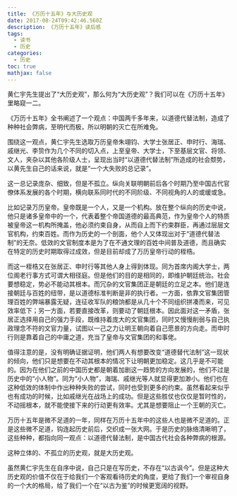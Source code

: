 ```yaml
---
title: 《万历十五年》与大历史观
date: 2017-08-24T09:42:46.560Z
description: 《万历十五年》读后感
tags:
  - 读书
  - 历史
categories:
  - 历史
toc: true
mathjax: false
---
```

黄仁宇先生提出了“大历史观”，那么何为“大历史观”？我们可以在《万历十五年》里略窥一二。



《万历十五年》全书阐述了一个观点：中国两千多年来，以道德代替法制，造成了种种社会弊病，至明代而极，所以明朝的灭亡在所难免。

围绕这一观点，黄仁宇先生选取万历皇帝朱翊钧、大学士张居正、申时行、海瑞、戚继光、李贽作为几个不同的切入点，上至皇帝、大学士，下至基层文官、将领、文人，夹杂以其他各阶级人士，呈现出当时“以道德代替法制”所造成的社会颓势，以黄先生自己的话来说，就是“一个大失败的总记录”。



这一总记录庞杂、细致，但是不孤立。纵向关联明朝前后各个时期乃至中国古代官僚体系发展的各个时期，横向联系同时代的不同阶级、不同视角的人的或缓或急。



比如记录万历皇帝。皇帝既是一个人，又是一个机构。放在整个纵向的历史中说，他只是诸多皇帝中的一个，代表着整个帝国道德的最高典范，作为皇帝个人的特质被皇帝这一机构所掩盖，他必须约束自身，从而自上而下约束群臣，再通过层层文官机构，约束百姓。而作为历史的一个剖面，他个人又体现出对于“道德代替法制”的无奈。低效的文官制度本是为了在不通文理的百姓中间普及道德，而且确实在特定的历史时期取得过成效，但是目前却成了万历皇帝行动的桎梏。



而这一桎梏又在张居正、申时行等其他人身上得到体现。同为首席内阁大学士，两位阁老行事方式可谓大相径庭。但是他们的目的是相同的，即维护朝廷统治。社会要想稳定，势必不能动其根本。而冗杂的文官集团正是朝廷的立足之本。他们是连接朝廷与百姓的纽带，是以道德标准判断是非的执行者。一方面，依靠文官集团管理百姓的弊端暴露无疑，连征收军队的粮饷都是从几十个不同组织拼凑而来，可见效率低下；另一方面，若要直接改革，则要动了朝廷根本。因此面对这一矛盾，张居正选择用自己的强力手段，既维持着庞大的文官集团，同时又慢慢削弱与自己执政理念不符的文官力量，试图以一己之力让明王朝向着自己愿景的方向走。而申时行则是靠着自己的中庸之道，充当了皇帝与文官集团的和事佬。



值得注意的是，没有明确证据证明，他们两人有想要改变“道德替代法制”这一现状的倾向，他们只是想要在不动其根本的情况下让明朝更加稳定。这几乎是不可能的。因为在他们之前的中国历史都是朝着加剧这一趋势的方向发展的，他们不过是历史中的“小人物”。同为“小人物”，海瑞、戚继光等人就显得更加渺小。他们也在这种低效的体制中作出种种失败的尝试，同时也受到更多的约束。虽然看起来似乎也有成功的时候，比如戚继光在战场上的成功。但是这些胜仗也仅仅是暂时性的，不动摇根本，就不能使接下来的行动更有效率。尤其是想要阻止一个王朝的灭亡。



万历十五年是微不足道的一年，同样在万历十五年中的这些人也是微不足道的。正是这些微不足道，钩连起历史前后，交织成一张大网。于是历史的脉络清晰明了，这些种种，都指向同一观点：以道德代替法制，是中国古代社会各种弊病的根源。



这种立体的、不孤立的历史观，就是大历史观。



虽然黄仁宇先生在自序中说，自己只是在写历史，不存在“以古讽今”。但是这种大历史观的价值不仅在于给我们一个客观看待历史的角度，更给了我们一个审视自身的一个大的格局，给了我们一个在“以古为鉴”的时候更宽阔的视野。
